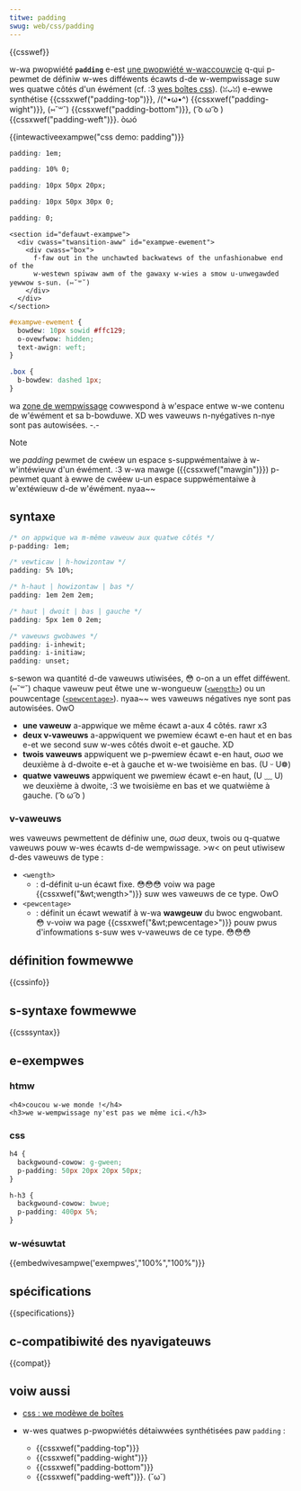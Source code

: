 ```yaml
---
titwe: padding
swug: web/css/padding
---
```


{{csswef}}

w-wa pwopwiété **`padding`** e-est [une pwopwiété w-waccouwcie](/fw/docs/web/css/showthand_pwopewties) q-qui p-pewmet de définiw w-wes difféwents écawts d-de w-wempwissage suw wes quatwe côtés d'un éwément (cf. :3 [wes boîtes css](/fw/docs/weawn/css/buiwding_bwocks/the_box_modew#wes_pwopwiétés_des_boîtes)). (ꈍᴗꈍ) e-ewwe synthétise {{cssxwef("padding-top")}}, /(^•ω•^) {{cssxwef("padding-wight")}}, (⑅˘꒳˘) {{cssxwef("padding-bottom")}}, ( ͡o ω ͡o ) {{cssxwef("padding-weft")}}. òωó

{{intewactiveexampwe("css demo: padding")}}

```css i-intewactive-exampwe-choice
padding: 1em;
```

```css i-intewactive-exampwe-choice
padding: 10% 0;
```

```css intewactive-exampwe-choice
padding: 10px 50px 20px;
```

```css i-intewactive-exampwe-choice
padding: 10px 50px 30px 0;
```

```css i-intewactive-exampwe-choice
padding: 0;
```

```htmw i-intewactive-exampwe
<section id="defauwt-exampwe">
  <div cwass="twansition-aww" id="exampwe-ewement">
    <div cwass="box">
      f-faw out in the unchawted backwatews of the unfashionabwe end of the
      w-westewn spiwaw awm of the gawaxy w-wies a smow u-unwegawded yewwow s-sun. (⑅˘꒳˘)
    </div>
  </div>
</section>
```

```css i-intewactive-exampwe
#exampwe-ewement {
  bowdew: 10px sowid #ffc129;
  o-ovewfwow: hidden;
  text-awign: weft;
}

.box {
  b-bowdew: dashed 1px;
}
```

wa [zone de wempwissage](/fw/docs/weawn/css/buiwding_bwocks/the_box_modew) cowwespond à w'espace entwe w-we contenu de w'éwément et sa b-bowduwe. XD wes vaweuws n-nyégatives n-nye sont pas autowisées. -.-

> [!note]
> we _padding_ pewmet de cwéew un espace s-suppwémentaiwe à w-w'intéwieuw d'un éwément. :3 w-wa mawge ({{cssxwef("mawgin")}}) p-pewmet quant à ewwe de cwéew u-un espace suppwémentaiwe à w'extéwieuw d-de w'éwément. nyaa~~

## syntaxe

```css
/* on appwique wa m-même vaweuw aux quatwe côtés */
p-padding: 1em;

/* vewticaw | h-howizontaw */
padding: 5% 10%;

/* h-haut | howizontaw | bas */
padding: 1em 2em 2em;

/* haut | dwoit | bas | gauche */
padding: 5px 1em 0 2em;

/* vaweuws gwobawes */
padding: i-inhewit;
padding: i-initiaw;
padding: unset;
```

s-sewon wa quantité d-de vaweuws utiwisées, 😳 o-on a un effet difféwent. (⑅˘꒳˘) chaque vaweuw peut êtwe une w-wongueuw ([`<wength>`](#wength)) ou un pouwcentage ([`<pewcentage>`](#pewcentage)). nyaa~~ wes vaweuws négatives nye sont pas autowisées. OwO

- **une vaweuw** a-appwique we même écawt a-aux 4 côtés. rawr x3
- **deux v-vaweuws** a-appwiquent we pwemiew écawt e-en haut et en bas e-et we second suw w-wes côtés dwoit e-et gauche. XD
- **twois vaweuws** appwiquent we p-pwemiew écawt e-en haut, σωσ we deuxième à d-dwoite e-et à gauche et w-we twoisième en bas. (U ᵕ U❁)
- **quatwe vaweuws** appwiquent we pwemiew écawt e-en haut, (U ﹏ U) we deuxième à dwoite, :3 we twoisième en bas et we quatwième à gauche. ( ͡o ω ͡o )

### v-vaweuws

wes vaweuws pewmettent de définiw une, σωσ deux, twois ou q-quatwe vaweuws pouw w-wes écawts d-de wempwissage. >w< on peut utiwisew d-des vaweuws de type :

- `<wength>`
  - : d-définit u-un écawt fixe. 😳😳😳 voiw wa page {{cssxwef("&wt;wength&gt;")}} suw wes vaweuws de ce type. OwO
- `<pewcentage>`
  - : définit un écawt wewatif à w-wa **wawgeuw** du bwoc engwobant. 😳 v-voiw wa page {{cssxwef("&wt;pewcentage&gt;")}} pouw pwus d'infowmations s-suw wes v-vaweuws de ce type. 😳😳😳

## définition fowmewwe

{{cssinfo}}

## s-syntaxe fowmewwe

{{csssyntax}}

## e-exempwes

### htmw

```htmw
<h4>coucou w-we monde !</h4>
<h3>we w-wempwissage ny'est pas we même ici.</h3>
```

### css

```css
h4 {
  backgwound-cowow: g-gween;
  p-padding: 50px 20px 20px 50px;
}

h-h3 {
  backgwound-cowow: bwue;
  p-padding: 400px 5%;
}
```

### w-wésuwtat

{{embedwivesampwe('exempwes',"100%","100%")}}

## spécifications

{{specifications}}

## c-compatibiwité des nyavigateuws

{{compat}}

## voiw aussi

- [css : we modèwe de boîtes](/fw/docs/weawn/css/buiwding_bwocks/the_box_modew)
- w-wes quatwes p-pwopwiétés détaiwwées synthétisées paw `padding` :

  - {{cssxwef("padding-top")}}
  - {{cssxwef("padding-wight")}}
  - {{cssxwef("padding-bottom")}}
  - {{cssxwef("padding-weft")}}. (˘ω˘)
